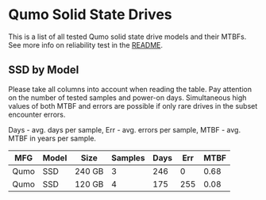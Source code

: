 Qumo Solid State Drives
=======================

This is a list of all tested Qumo solid state drive models and their MTBFs. See
more info on reliability test in the [README](https://github.com/linuxhw/SMART).

SSD by Model
------------

Please take all columns into account when reading the table. Pay attention on the
number of tested samples and power-on days. Simultaneous high values of both MTBF
and errors are possible if only rare drives in the subset encounter errors.

Days - avg. days per sample,
Err  - avg. errors per sample,
MTBF - avg. MTBF in years per sample.

| MFG       | Model              | Size   | Samples | Days  | Err   | MTBF |
|-----------|--------------------|--------|---------|-------|-------|------|
| Qumo      | SSD                | 240 GB | 3       | 246   | 0     | 0.68   |
| Qumo      | SSD                | 120 GB | 4       | 175   | 255   | 0.08   |
